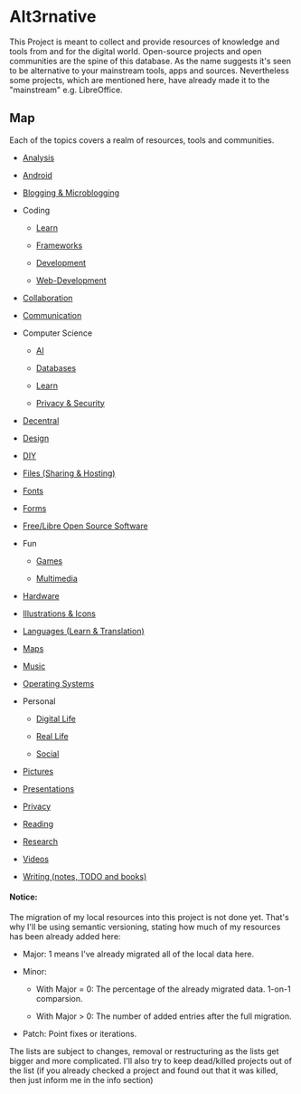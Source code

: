 # Alt3rnative

This Project is meant to collect and provide resources of knowledge and tools from and for the digital world.
Open-source projects and open communities are the spine of this database.
As the name suggests it's seen to be alternative to your mainstream tools, apps and sources. Nevertheless some projects, which are mentioned here, have already made it to the "mainstream" e.g. LibreOffice.

## Map

Each of the topics covers a realm of resources, tools and communities. 

* [Analysis](ANALYSIS.md)

* [Android](ANDROID.md)

* [Blogging & Microblogging](BLOGGING.md)

* Coding
  
   * [Learn](CODING_LEARN.md)
  
   * [Frameworks](CODING_FRAMEWORKS.md)
  
   * [Development](CODING_DEVELOPMENT.md)
  
   * [Web-Development](CODING_WEB.md)

* [Collaboration](COLLABORATION.md)

* [Communication](COMMUNICATION.md)

* Computer Science
  
   * [AI](CS_AI.md)
  
   * [Databases](CS_DBS.md)
  
   * [Learn](CS_LEARN.md)
  
   * [Privacy & Security](CS_PS.md)

* [Decentral](DECENTRAL.md)

* [Design](DESIGN.md)

* [DIY](DIY.md)

* [Files (Sharing & Hosting)](FILES.md)

* [Fonts](FONTS.md)

* [Forms](FORMS.md)

* [Free/Libre Open Source Software](FLOSS.md)

* Fun
  
   * [Games](FUN_GAMES.md)
  
   * [Multimedia](FUN_MULTIMEDIA.md)

* [Hardware](HW.md)

* [Illustrations & Icons](VECTORS.md)

* [Languages (Learn & Translation)](LANGUAGES.md)

* [Maps](MAPS.md)

* [Music](MUSIC.md)

* [Operating Systems](OS.md)

* Personal
  
   * [Digital Life](PERSONAL_DL.md)
  
   * [Real Life](PERSONAL_RL.md)
  
   * [Social](PERSONAL_SOCIAL.md)

* [Pictures](PICTURES.md)

* [Presentations](PRESENTATIONS.md)

* [Privacy](PRIVACY.md)

* [Reading](READING.md)

* [Research](RESEARCH.md)

* [Videos](VIDEOS.md)

* [Writing (notes, TODO and books)](WRITING.md)

#### Notice:

The migration of my local resources into this project is not done yet. That's why I'll be using semantic versioning, stating how much of my resources has been already added here:

- Major: 1 means I've already migrated all of the local data here.

- Minor:
  
   - With Major = 0: The percentage of the already migrated data. 1-on-1 comparsion.
  
   - With Major > 0: The number of added entries after the full migration.

- Patch: Point fixes or iterations.

The lists are subject to changes, removal or restructuring as the lists get bigger and more complicated. I'll also try to keep dead/killed projects out of the list (if you already checked a project and found out that it was killed, then just inform me in the info section)
